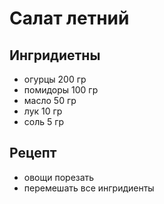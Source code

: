 # Салат летний

## Ингридиетны

* огурцы 200 гр
* помидоры 100 гр
* масло 50 гр
* лук 10 гр
* соль 5 гр

## Рецепт

* овощи порезать
* перемешать все ингридиенты